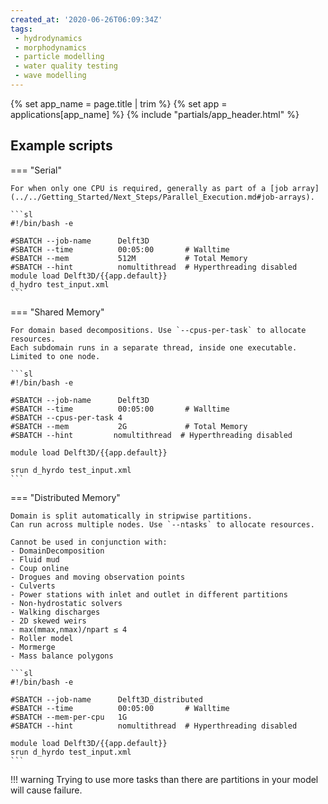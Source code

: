 ```yaml
---
created_at: '2020-06-26T06:09:34Z'
tags:
 - hydrodynamics
 - morphodynamics
 - particle modelling
 - water quality testing
 - wave modelling
---
```


{% set app_name = page.title | trim %}
{% set app = applications[app_name] %}
{% include "partials/app_header.html" %}

## Example scripts

=== "Serial"

    For when only one CPU is required, generally as part of a [job array](../../Getting_Started/Next_Steps/Parallel_Execution.md#job-arrays).

    ```sl
    #!/bin/bash -e

    #SBATCH --job-name      Delft3D
    #SBATCH --time          00:05:00       # Walltime
    #SBATCH --mem           512M           # Total Memory
    #SBATCH --hint          nomultithread  # Hyperthreading disabled
    module load Delft3D/{{app.default}}
    d_hydro test_input.xml
    ```

=== "Shared Memory"

    For domain based decompositions. Use `--cpus-per-task` to allocate resources.
    Each subdomain runs in a separate thread, inside one executable. Limited to one node.

    ```sl
    #!/bin/bash -e
    
    #SBATCH --job-name      Delft3D
    #SBATCH --time          00:05:00       # Walltime
    #SBATCH --cpus-per-task 4
    #SBATCH --mem           2G             # Total Memory
    #SBATCH --hint         nomultithread  # Hyperthreading disabled
    
    module load Delft3D/{{app.default}}
    
    srun d_hyrdo test_input.xml
    ```

=== "Distributed Memory"

    Domain is split automatically in stripwise partitions.
    Can run across multiple nodes. Use `--ntasks` to allocate resources.

    Cannot be used in conjunction with:
    - DomainDecomposition
    - Fluid mud
    - Coup online
    - Drogues and moving observation points
    - Culverts
    - Power stations with inlet and outlet in different partitions
    - Non-hydrostatic solvers
    - Walking discharges
    - 2D skewed weirs
    - max(mmax,nmax)/npart ≤ 4
    - Roller model
    - Mormerge
    - Mass balance polygons

    ```sl
    #!/bin/bash -e

    #SBATCH --job-name      Delft3D_distributed
    #SBATCH --time          00:05:00       # Walltime
    #SBATCH --mem-per-cpu   1G             
    #SBATCH --hint          nomultithread  # Hyperthreading disabled

    module load Delft3D/{{app.default}}
    srun d_hyrdo test_input.xml
    ```

!!! warning
    Trying to use more tasks than there are partitions in your model will cause failure.

